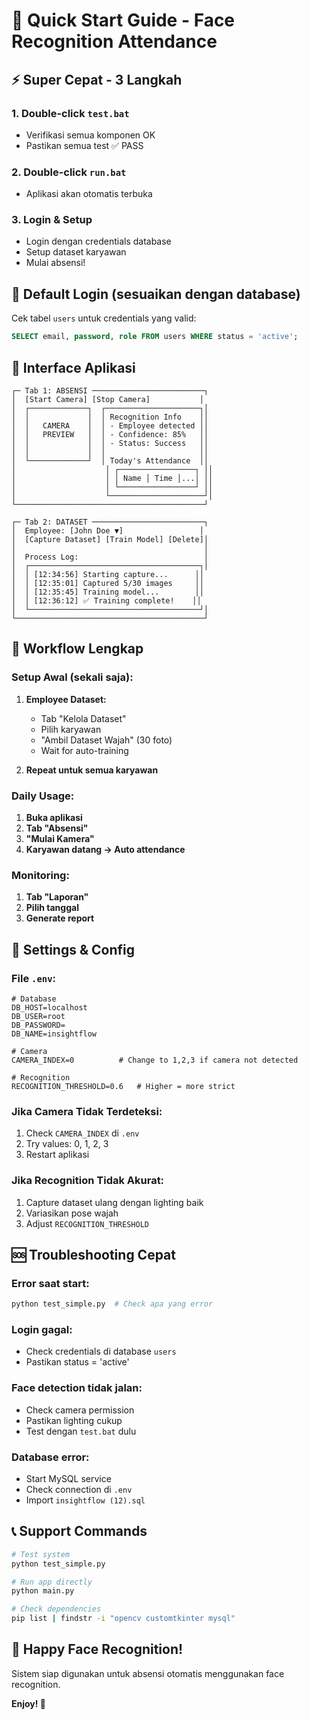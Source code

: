 # 🚀 Quick Start Guide - Face Recognition Attendance

## ⚡ Super Cepat - 3 Langkah

### 1. **Double-click `test.bat`**
   - Verifikasi semua komponen OK
   - Pastikan semua test ✅ PASS

### 2. **Double-click `run.bat`**
   - Aplikasi akan otomatis terbuka

### 3. **Login & Setup**
   - Login dengan credentials database
   - Setup dataset karyawan
   - Mulai absensi!

## 🔑 Default Login (sesuaikan dengan database)

Cek tabel `users` untuk credentials yang valid:
```sql
SELECT email, password, role FROM users WHERE status = 'active';
```

## 📱 Interface Aplikasi

```
┌─ Tab 1: ABSENSI ─────────────────────────┐
│  [Start Camera] [Stop Camera]           │
│  ┌─────────────┐  ┌─────────────────────┐│
│  │             │  │ Recognition Info    ││
│  │   CAMERA    │  │ - Employee detected ││
│  │   PREVIEW   │  │ - Confidence: 85%   ││
│  │             │  │ - Status: Success   ││
│  │             │  │                     ││
│  └─────────────┘  │ Today's Attendance  ││
│                    │ ┌─────────────────┐ ││
│                    │ │ Name │ Time │...│ ││
│                    │ └─────────────────┘ ││
│                    └─────────────────────┘│
└──────────────────────────────────────────┘

┌─ Tab 2: DATASET ─────────────────────────┐
│  Employee: [John Doe ▼]                 │
│  [Capture Dataset] [Train Model] [Delete]│
│                                          │
│  Process Log:                            │
│  ┌──────────────────────────────────────┐│
│  │ [12:34:56] Starting capture...      ││
│  │ [12:35:01] Captured 5/30 images     ││
│  │ [12:35:45] Training model...        ││
│  │ [12:36:12] ✅ Training complete!    ││
│  └──────────────────────────────────────┘│
└──────────────────────────────────────────┘
```

## 🎯 Workflow Lengkap

### **Setup Awal (sekali saja):**
1. **Employee Dataset:**
   - Tab "Kelola Dataset"
   - Pilih karyawan
   - "Ambil Dataset Wajah" (30 foto)
   - Wait for auto-training

2. **Repeat untuk semua karyawan**

### **Daily Usage:**
1. **Buka aplikasi**
2. **Tab "Absensi"**
3. **"Mulai Kamera"**
4. **Karyawan datang → Auto attendance**

### **Monitoring:**
1. **Tab "Laporan"**
2. **Pilih tanggal**
3. **Generate report**

## 🔧 Settings & Config

### **File `.env`:**
```env
# Database
DB_HOST=localhost
DB_USER=root
DB_PASSWORD=
DB_NAME=insightflow

# Camera
CAMERA_INDEX=0          # Change to 1,2,3 if camera not detected

# Recognition
RECOGNITION_THRESHOLD=0.6   # Higher = more strict
```

### **Jika Camera Tidak Terdeteksi:**
1. Check `CAMERA_INDEX` di `.env`
2. Try values: 0, 1, 2, 3
3. Restart aplikasi

### **Jika Recognition Tidak Akurat:**
1. Capture dataset ulang dengan lighting baik
2. Variasikan pose wajah
3. Adjust `RECOGNITION_THRESHOLD`

## 🆘 Troubleshooting Cepat

### **Error saat start:**
```bash
python test_simple.py  # Check apa yang error
```

### **Login gagal:**
- Check credentials di database `users`
- Pastikan status = 'active'

### **Face detection tidak jalan:**
- Check camera permission
- Pastikan lighting cukup
- Test dengan `test.bat` dulu

### **Database error:**
- Start MySQL service
- Check connection di `.env`
- Import `insightflow (12).sql`

## 📞 Support Commands

```bash
# Test system
python test_simple.py

# Run app directly
python main.py

# Check dependencies
pip list | findstr -i "opencv customtkinter mysql"
```

## 🎉 Happy Face Recognition!

Sistem siap digunakan untuk absensi otomatis menggunakan face recognition. 

**Enjoy! 🚀**

